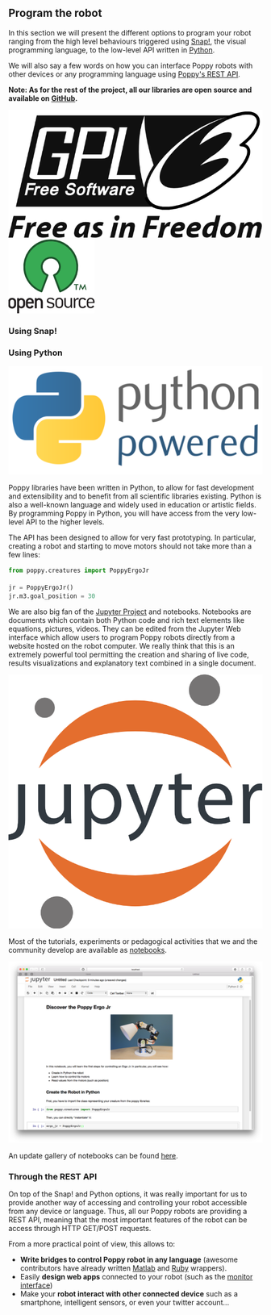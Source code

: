 ## Program the robot

In this section we will present the different options to program your robot ranging from the high level behaviours triggered using [Snap!](#using-snap), the visual programming language, to the low-level API written in [Python](#using-python).

We will also say a few words on how you can interface Poppy robots with other devices or any programming language using [Poppy's REST API](#through-the-rest-api).

**Note: As for the rest of the project, all our libraries are open source and available on [GitHub](https://github.com/poppy-project).**

![GPLv3 Logo](../img/logo/gpl-v3.png)
![OpenSource Logo](../img/logo/open-source.png)


### Using Snap!
<!-- TODO: Didier -->

### Using Python

![Python Powered](../img/logo/python.png)

Poppy libraries have been written in Python, to allow for fast development and extensibility and to benefit from all scientific libraries existing. Python is also a well-known language and widely used in education or artistic fields. By programming Poppy in Python, you will have access from the very low-level API to the higher levels.

The API has been designed to allow for very fast prototyping. In particular, creating a robot and starting to move motors should not take more than a few lines:

```python
from poppy.creatures import PoppyErgoJr

jr = PoppyErgoJr()
jr.m3.goal_position = 30
```
<!-- Note: "Notebook documents" or “notebooks”, all lower case -->
We are also big fan of the [Jupyter Project](http://jupyter.org) and notebooks. Notebooks are documents which contain both Python code and rich text elements like equations, pictures, videos. They can be edited from the Jupyter Web interface which allow users to program Poppy robots directly from a website hosted on the robot computer. We really think that this is an extremely powerful tool permitting the creation and sharing of live code, results visualizations and explanatory text combined in a single document.

![Jupyter Logo](../img/logo/jupyter.png)

Most of the tutorials, experiments or pedagogical activities that we and the community develop are available as [notebooks](#TODO-lien-notebook-de-notebook).

![Notebook example](../img/notebook-example.png)

An update gallery of notebooks can be found [here](#TODO).

### Through the REST API

On top of the Snap! and Python options, it was really important for us to provide another way of accessing and controlling your robot accessible from any device or language. Thus, all our Poppy robots are providing a REST API, meaning that the most important features of the robot can be access through HTTP GET/POST requests.

From a more practical point of view, this allows to:
* **Write bridges to control Poppy robot in any language** (awesome contributors have already written [Matlab](#TODO) and [Ruby](#TODO) wrappers).
* Easily **design web apps** connected to your robot (such as the [monitor interface](#TODO))
* Make your **robot interact with other connected device** such as a smartphone, intelligent sensors, or even your twitter account...
